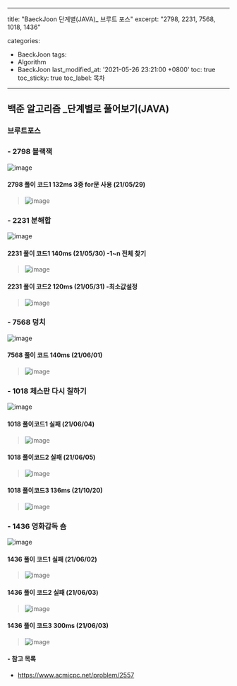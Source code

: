﻿---

title: "BaeckJoon 단계별(JAVA)_ 브루트 포스" 
excerpt: "2798, 2231, 7568, 1018, 1436"

categories: 
 - BaeckJoon 
tags: 
 - Algorithm
 - BaeckJoon 
last_modified_at: '2021-05-26 23:21:00 +0800'
toc: true
toc_sticky: true
toc_label: 목차
---
## 백준 알고리즘 _단계별로 풀어보기(JAVA)
### 브루트포스
### - 2798 블랙잭
![image](https://user-images.githubusercontent.com/66898243/119677586-cf1c7100-be79-11eb-9e2f-033704327c7e.png)

#### 2798 풀이 코드1 132ms 3중 for문 사용 (21/05/29)
>  ![image](https://user-images.githubusercontent.com/66898243/120074713-16ed0380-c0d9-11eb-9cd2-8fad9e7e90d8.png)

### - 2231 분해합
![image](https://user-images.githubusercontent.com/66898243/119849261-72878780-bf47-11eb-89af-6d88155f9169.png)

#### 2231 풀이 코드1 140ms (21/05/30) -1~n 전체 찾기
> ![image](https://user-images.githubusercontent.com/66898243/120108636-0902b580-c1a1-11eb-9a1c-cf1472c6152b.png)

#### 2231 풀이 코드2 120ms (21/05/31) -최소값설정 
> ![image](https://user-images.githubusercontent.com/66898243/120108628-fe482080-c1a0-11eb-9bc0-19735ae961da.png)

### - 7568 덩치
![image](https://user-images.githubusercontent.com/66898243/119849403-8e8b2900-bf47-11eb-9fb4-04c3e891f483.png)

#### 7568 풀이 코드 140ms (21/06/01)
>  ![image](https://user-images.githubusercontent.com/66898243/120341395-ce7c5280-c331-11eb-948d-44608452fe69.png)

### - 1018 체스판 다시 칠하기
![image](https://user-images.githubusercontent.com/66898243/119849553-afec1500-bf47-11eb-8081-0cb311fde2a8.png)

#### 1018 풀이코드1 실패 (21/06/04)
> ![image](https://user-images.githubusercontent.com/66898243/120818396-8b1e2000-c58d-11eb-9cdc-a93484ebebc4.png)

#### 1018 풀이코드2 실패 (21/06/05)
> ![image](https://user-images.githubusercontent.com/66898243/120895530-532fdf00-c658-11eb-8979-26755c90ea38.png)

#### 1018 풀이코드3 136ms (21/10/20)
> ![image](https://user-images.githubusercontent.com/66898243/138104489-b1742a60-fcf6-4098-abb1-8f401ab1f1db.png)

### - 1436 영화감독 숌
![image](https://user-images.githubusercontent.com/66898243/119849598-b8dce680-bf47-11eb-88d1-03adbec62f38.png)

#### 1436 풀이 코드1 실패 (21/06/02)
> ![image](https://user-images.githubusercontent.com/66898243/120503296-24b6c780-c3fe-11eb-8988-66c43faf2456.png)

#### 1436 풀이 코드2 실패 (21/06/03)
> ![image](https://user-images.githubusercontent.com/66898243/120664901-47acae80-c4c6-11eb-8489-e83e3c60a87e.png)

#### 1436 풀이 코드3 300ms (21/06/03)
> ![image](https://user-images.githubusercontent.com/66898243/120665144-7b87d400-c4c6-11eb-9ec1-217cc83dc214.png)


#### - 참고 목록
- https://www.acmicpc.net/problem/2557
